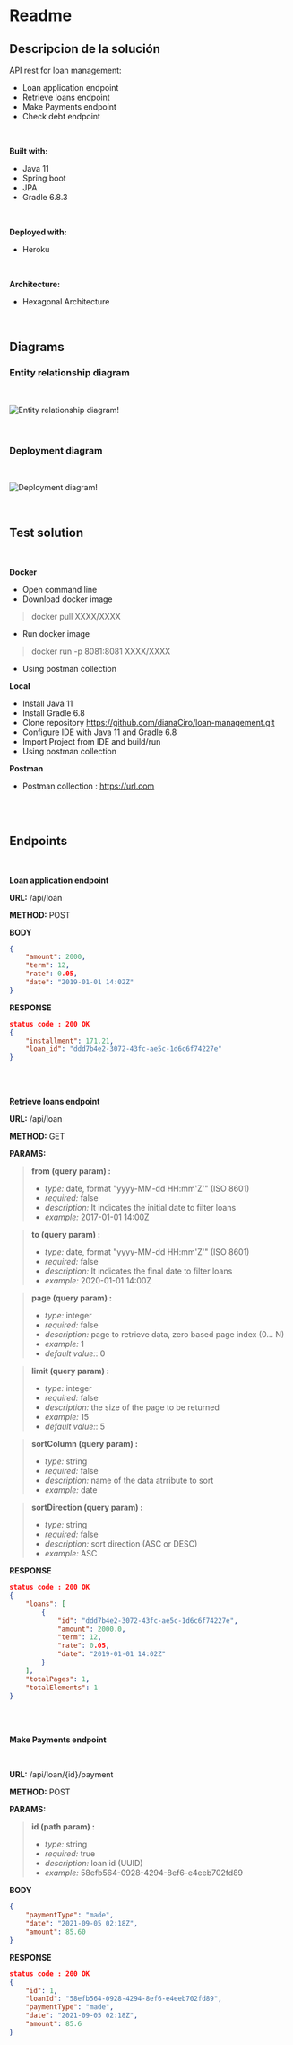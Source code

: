 # **Readme**

## **Descripcion de la solución**
API rest for loan management:
- Loan application endpoint
- Retrieve loans endpoint
- Make Payments endpoint
- Check debt endpoint

<br>

**Built with:**

- Java 11
- Spring boot
- JPA
- Gradle 6.8.3

<br>

**Deployed with:**

- Heroku

<br>

**Architecture:**

- Hexagonal Architecture

<br>

## **Diagrams**

### Entity relationship diagram

<br>

![Entity relationship diagram!](./diagrams/entity-relationship-diagram.drawio.svg)

<br>

### Deployment diagram

<br>

![Deployment diagram!](./diagrams/deployment-diagram.drawio.svg)

<br>

## **Test solution**

<br>

**Docker**

- Open command line
- Download docker image
 >  docker pull XXXX/XXXX

- Run docker image
 > docker run -p 8081:8081 XXXX/XXXX
- Using postman collection

**Local**

- Install Java 11
- Install Gradle 6.8
- Clone repository https://github.com/dianaCiro/loan-management.git
- Configure IDE with Java 11 and Gradle 6.8
- Import Project from IDE and build/run
- Using postman collection

**Postman**

- Postman collection : https://url.com

<br><br>

## **Endpoints**

<br>

**Loan application endpoint**

**URL:** /api/loan

**METHOD:** POST

**BODY**
```json
{
    "amount": 2000,
    "term": 12,
    "rate": 0.05,
    "date": "2019-01-01 14:02Z"
}
```
**RESPONSE**
```json
status code : 200 OK
{
    "installment": 171.21,
    "loan_id": "ddd7b4e2-3072-43fc-ae5c-1d6c6f74227e"
}
```
<br><br>

**Retrieve loans endpoint**

**URL:** /api/loan

**METHOD:** GET

**PARAMS:**

>**from (query param) :** 
>- *type:* date, format "yyyy-MM-dd HH:mm'Z'" (ISO 8601) 
>- *required:* false
>- *description:* It indicates the initial date to filter loans
>- *example:* 2017-01-01 14:00Z

>**to (query param) :** 
>- *type:* date, format "yyyy-MM-dd HH:mm'Z'" (ISO 8601) 
>- *required:* false
>- *description:* It indicates the final date to filter loans
>- *example:* 2020-01-01 14:00Z

>**page (query param) :** 
>- *type:* integer  
>- *required:* false
>- *description:* page to retrieve data, zero based page index (0... N)
>- *example:* 1
>- *default value:*: 0

>**limit (query param) :** 
>- *type:* integer  
>- *required:* false
>- *description:* the size of the page to be returned
>- *example:* 15
>- *default value:*: 5

>**sortColumn (query param) :** 
>- *type:* string  
>- *required:* false
>- *description:* name of the data atrribute to sort
>- *example:* date

>**sortDirection (query param) :** 
>- *type:* string  
>- *required:* false
>- *description:* sort direction (ASC or DESC)
>- *example:* ASC

**RESPONSE**

```json
status code : 200 OK
{
    "loans": [
        {
            "id": "ddd7b4e2-3072-43fc-ae5c-1d6c6f74227e",
            "amount": 2000.0,
            "term": 12,
            "rate": 0.05,
            "date": "2019-01-01 14:02Z"
        }
    ],
    "totalPages": 1,
    "totalElements": 1
}
```

<br><br>

**Make Payments endpoint**

<br>

**URL:** /api/loan/{id}/payment

**METHOD:** POST

**PARAMS:**
>**id (path param) :** 
>- *type:* string  
>- *required:* true
>- *description:* loan id (UUID)
>- *example:* 58efb564-0928-4294-8ef6-e4eeb702fd89

**BODY**
```json
{
    "paymentType": "made",
    "date": "2021-09-05 02:18Z",
    "amount": 85.60
}
```
**RESPONSE**
```json
status code : 200 OK
{
    "id": 1,
    "loanId": "58efb564-0928-4294-8ef6-e4eeb702fd89",
    "paymentType": "made",
    "date": "2021-09-05 02:18Z",
    "amount": 85.6
}
```
<br><br>